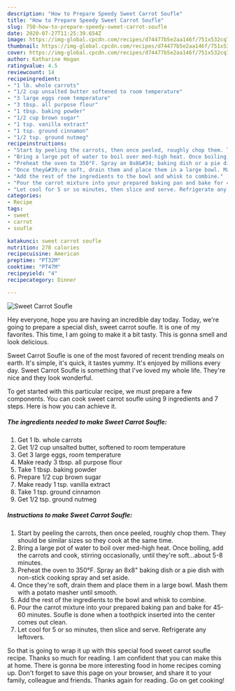 ```yaml
---
description: "How to Prepare Speedy Sweet Carrot Soufle"
title: "How to Prepare Speedy Sweet Carrot Soufle"
slug: 750-how-to-prepare-speedy-sweet-carrot-soufle
date: 2020-07-27T11:25:39.654Z
image: https://img-global.cpcdn.com/recipes/d74477b5e2aa146f/751x532cq70/sweet-carrot-soufle-recipe-main-photo.jpg
thumbnail: https://img-global.cpcdn.com/recipes/d74477b5e2aa146f/751x532cq70/sweet-carrot-soufle-recipe-main-photo.jpg
cover: https://img-global.cpcdn.com/recipes/d74477b5e2aa146f/751x532cq70/sweet-carrot-soufle-recipe-main-photo.jpg
author: Katharine Hogan
ratingvalue: 4.5
reviewcount: 14
recipeingredient:
- "1 lb. whole carrots"
- "1/2 cup unsalted butter softened to room temperature"
- "3 large eggs room temperature"
- "3 tbsp. all purpose flour"
- "1 tbsp. baking powder"
- "1/2 cup brown sugar"
- "1 tsp. vanilla extract"
- "1 tsp. ground cinnamon"
- "1/2 tsp. ground nutmeg"
recipeinstructions:
- "Start by peeling the carrots, then once peeled, roughly chop them. They should be similar sizes so they cook at the same time."
- "Bring a large pot of water to boil over med-high heat. Once boiling, add the carrots and cook, stirring occasionally, until they&#39;re soft...about 5-8 minutes."
- "Preheat the oven to 350°F. Spray an 8x8&#34; baking dish or a pie dish with non-stick cooking spray and set aside."
- "Once they&#39;re soft, drain them and place them in a large bowl. Mash them with a potato masher until smooth."
- "Add the rest of the ingredients to the bowl and whisk to combine."
- "Pour the carrot mixture into your prepared baking pan and bake for 45-60 minutes. Soufle is done when a toothpick inserted into the center comes out clean."
- "Let cool for 5 or so minutes, then slice and serve. Refrigerate any leftovers."
categories:
- Recipe
tags:
- sweet
- carrot
- soufle

katakunci: sweet carrot soufle 
nutrition: 278 calories
recipecuisine: American
preptime: "PT32M"
cooktime: "PT47M"
recipeyield: "4"
recipecategory: Dinner

---
```



![Sweet Carrot Soufle](https://img-global.cpcdn.com/recipes/d74477b5e2aa146f/751x532cq70/sweet-carrot-soufle-recipe-main-photo.jpg)

Hey everyone, hope you are having an incredible day today. Today, we're going to prepare a special dish, sweet carrot soufle. It is one of my favorites. This time, I am going to make it a bit tasty. This is gonna smell and look delicious.

Sweet Carrot Soufle is one of the most favored of recent trending meals on earth. It's simple, it's quick, it tastes yummy. It's enjoyed by millions every day. Sweet Carrot Soufle is something that I've loved my whole life. They're nice and they look wonderful.




To get started with this particular recipe, we must prepare a few components. You can cook sweet carrot soufle using 9 ingredients and 7 steps. Here is how you can achieve it.

<!--inarticleads1-->

##### The ingredients needed to make Sweet Carrot Soufle:

1. Get 1 lb. whole carrots
1. Get 1/2 cup unsalted butter, softened to room temperature
1. Get 3 large eggs, room temperature
1. Make ready 3 tbsp. all purpose flour
1. Take 1 tbsp. baking powder
1. Prepare 1/2 cup brown sugar
1. Make ready 1 tsp. vanilla extract
1. Take 1 tsp. ground cinnamon
1. Get 1/2 tsp. ground nutmeg




<!--inarticleads2-->

##### Instructions to make Sweet Carrot Soufle:

1. Start by peeling the carrots, then once peeled, roughly chop them. They should be similar sizes so they cook at the same time.
1. Bring a large pot of water to boil over med-high heat. Once boiling, add the carrots and cook, stirring occasionally, until they&#39;re soft...about 5-8 minutes.
1. Preheat the oven to 350°F. Spray an 8x8&#34; baking dish or a pie dish with non-stick cooking spray and set aside.
1. Once they&#39;re soft, drain them and place them in a large bowl. Mash them with a potato masher until smooth.
1. Add the rest of the ingredients to the bowl and whisk to combine.
1. Pour the carrot mixture into your prepared baking pan and bake for 45-60 minutes. Soufle is done when a toothpick inserted into the center comes out clean.
1. Let cool for 5 or so minutes, then slice and serve. Refrigerate any leftovers.




So that is going to wrap it up with this special food sweet carrot soufle recipe. Thanks so much for reading. I am confident that you can make this at home. There is gonna be more interesting food in home recipes coming up. Don't forget to save this page on your browser, and share it to your family, colleague and friends. Thanks again for reading. Go on get cooking!
